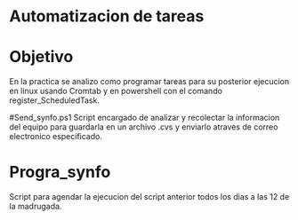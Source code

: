 # Automatizacion de tareas

# Objetivo
En la practica se analizo como programar tareas para su posterior ejecucion en linux usando Cromtab y en powershell con el comando register_ScheduledTask.

#Send_synfo.ps1
Script encargado de analizar y recolectar la informacion del equipo para guardarla en un archivo .cvs y enviarlo atraves  de correo electronico especificado.
# Progra_synfo
Script para agendar la ejecucion del script anterior todos los dias a las 12 de la madrugada.
